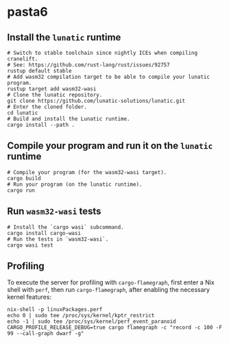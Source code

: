 # pasta6

## Install the `lunatic` runtime

```
# Switch to stable toolchain since nightly ICEs when compiling cranelift.
# See: https://github.com/rust-lang/rust/issues/92757
rustup default stable
# Add wasm32 compilation target to be able to compile your lunatic program.
rustup target add wasm32-wasi
# Clone the lunatic repository.
git clone https://github.com/lunatic-solutions/lunatic.git
# Enter the cloned folder.
cd lunatic
# Build and install the Lunatic runtime.
cargo install --path .
```

## Compile your program and run it on the `lunatic` runtime

```
# Compile your program (for the wasm32-wasi target).
cargo build
# Run your program (on the lunatic runtime).
cargo run
```

## Run `wasm32-wasi` tests

```
# Install the `cargo wasi` subcommand.
cargo install cargo-wasi
# Run the tests in `wasm32-wasi`.
cargo wasi test
```

## Profiling

To execute the server for profiling with `cargo-flamegraph`, first enter a
Nix shell with `perf`, then run `cargo-flamegraph`, after enabling the
necessary kernel features:

```shell
nix-shell -p linuxPackages.perf
echo 0 | sudo tee /proc/sys/kernel/kptr_restrict
echo -1 | sudo tee /proc/sys/kernel/perf_event_paranoid
CARGO_PROFILE_RELEASE_DEBUG=true cargo flamegraph -c "record -c 100 -F 99 --call-graph dwarf -g"
```
